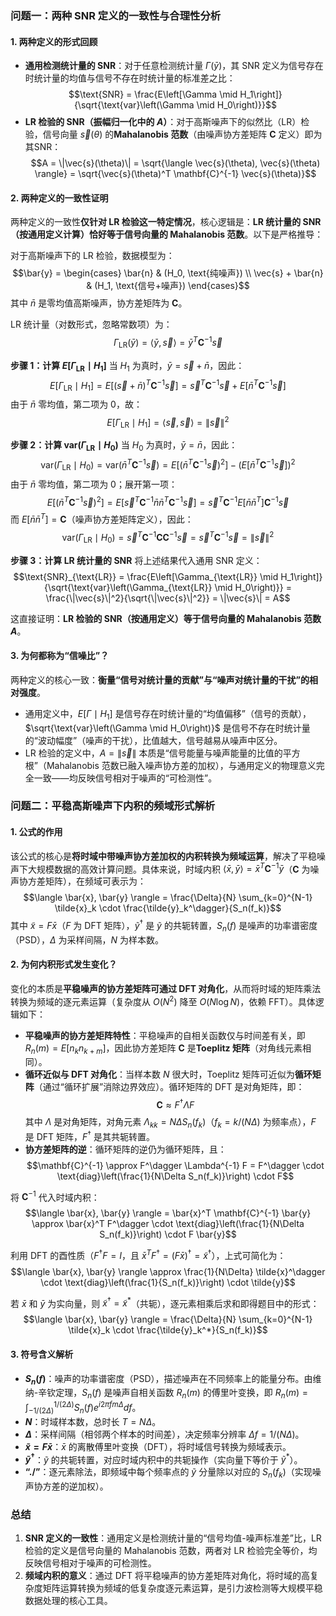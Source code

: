### 问题一：两种 SNR 定义的一致性与合理性分析


#### 1. 两种定义的形式回顾
- **通用检测统计量的 SNR**：对于任意检测统计量 $\Gamma(\bar{y})$，其 SNR 定义为信号存在时统计量的均值与信号不存在时统计量的标准差之比：
  $$\text{SNR} = \frac{E\left[\Gamma \mid H_1\right]}{\sqrt{\text{var}\left(\Gamma \mid H_0\right)}}$$
- **LR 检验的 SNR（振幅归一化中的 $A$）**：对于高斯噪声下的似然比（LR）检验，信号向量 $\vec{s}(\theta)$ 的**Mahalanobis 范数**（由噪声协方差矩阵 $\mathbf{C}$ 定义）即为其SNR：
  $$A = \|\vec{s}(\theta)\| = \sqrt{\langle \vec{s}(\theta), \vec{s}(\theta) \rangle} = \sqrt{\vec{s}(\theta)^T \mathbf{C}^{-1} \vec{s}(\theta)}$$


#### 2. 两种定义的一致性证明
两种定义的一致性**仅针对 LR 检验这一特定情况**，核心逻辑是：**LR 统计量的 SNR（按通用定义计算）恰好等于信号向量的 Mahalanobis 范数**。以下是严格推导：

对于高斯噪声下的 LR 检验，数据模型为：
$$\bar{y} = 
\begin{cases} 
\bar{n} & (H_0, \text{纯噪声}) \\
\vec{s} + \bar{n} & (H_1, \text{信号+噪声})
\end{cases}$$
其中 $\bar{n}$ 是零均值高斯噪声，协方差矩阵为 $\mathbf{C}$。

LR 统计量（对数形式，忽略常数项）为：
$$\Gamma_{\text{LR}}(\bar{y}) = \langle \bar{y}, \vec{s} \rangle = \bar{y}^T \mathbf{C}^{-1} \vec{s}$$

**步骤 1：计算 $E\left[\Gamma_{\text{LR}} \mid H_1\right]$**
当 $H_1$ 为真时，$\bar{y} = \vec{s} + \bar{n}$，因此：
$$E\left[\Gamma_{\text{LR}} \mid H_1\right] = E\left[(\vec{s} + \bar{n})^T \mathbf{C}^{-1} \vec{s}\right] = \vec{s}^T \mathbf{C}^{-1} \vec{s} + E\left[\bar{n}^T \mathbf{C}^{-1} \vec{s}\right]$$
由于 $\bar{n}$ 零均值，第二项为 0，故：
$$E\left[\Gamma_{\text{LR}} \mid H_1\right] = \langle \vec{s}, \vec{s} \rangle = \|\vec{s}\|^2$$

**步骤 2：计算 $\text{var}\left(\Gamma_{\text{LR}} \mid H_0\right)$**
当 $H_0$ 为真时，$\bar{y} = \bar{n}$，因此：
$$\text{var}\left(\Gamma_{\text{LR}} \mid H_0\right) = \text{var}\left(\bar{n}^T \mathbf{C}^{-1} \vec{s}\right) = E\left[(\bar{n}^T \mathbf{C}^{-1} \vec{s})^2\right] - \left(E\left[\bar{n}^T \mathbf{C}^{-1} \vec{s}\right]\right)^2$$
由于 $\bar{n}$ 零均值，第二项为 0；展开第一项：
$$E\left[(\bar{n}^T \mathbf{C}^{-1} \vec{s})^2\right] = E\left[\vec{s}^T \mathbf{C}^{-1} \bar{n} \bar{n}^T \mathbf{C}^{-1} \vec{s}\right] = \vec{s}^T \mathbf{C}^{-1} E\left[\bar{n} \bar{n}^T\right] \mathbf{C}^{-1} \vec{s}$$
而 $E\left[\bar{n} \bar{n}^T\right] = \mathbf{C}$（噪声协方差矩阵定义），因此：
$$\text{var}\left(\Gamma_{\text{LR}} \mid H_0\right) = \vec{s}^T \mathbf{C}^{-1} \mathbf{C} \mathbf{C}^{-1} \vec{s} = \vec{s}^T \mathbf{C}^{-1} \vec{s} = \|\vec{s}\|^2$$

**步骤 3：计算 LR 统计量的 SNR**
将上述结果代入通用 SNR 定义：
$$\text{SNR}_{\text{LR}} = \frac{E\left[\Gamma_{\text{LR}} \mid H_1\right]}{\sqrt{\text{var}\left(\Gamma_{\text{LR}} \mid H_0\right)}} = \frac{\|\vec{s}\|^2}{\sqrt{\|\vec{s}\|^2}} = \|\vec{s}\| = A$$

这直接证明：**LR 检验的 SNR（按通用定义）等于信号向量的 Mahalanobis 范数 $A$**。


#### 3. 为何都称为“信噪比”？
两种定义的核心一致：**衡量“信号对统计量的贡献”与“噪声对统计量的干扰”的相对强度**。
- 通用定义中，$E\left[\Gamma \mid H_1\right]$ 是信号存在时统计量的“均值偏移”（信号的贡献），$\sqrt{\text{var}\left(\Gamma \mid H_0\right)}$ 是信号不存在时统计量的“波动幅度”（噪声的干扰），比值越大，信号越易从噪声中区分。
- LR 检验的定义中，$A = \|\vec{s}\|$ 本质是“信号能量与噪声能量的比值的平方根”（Mahalanobis 范数已融入噪声协方差的加权），与通用定义的物理意义完全一致——均反映信号相对于噪声的“可检测性”。


### 问题二：平稳高斯噪声下内积的频域形式解析


#### 1. 公式的作用
该公式的核心是**将时域中带噪声协方差加权的内积转换为频域运算**，解决了平稳噪声下大规模数据的高效计算问题。具体来说，时域内积 $\langle \bar{x}, \bar{y} \rangle = \bar{x}^T \mathbf{C}^{-1} \bar{y}$（$\mathbf{C}$ 为噪声协方差矩阵），在频域可表示为：
$$\langle \bar{x}, \bar{y} \rangle = \frac{\Delta}{N} \sum_{k=0}^{N-1} \tilde{x}_k \cdot \frac{\tilde{y}_k^\dagger}{S_n(f_k)}$$
其中 $\tilde{x} = F\bar{x}$（$F$ 为 DFT 矩阵），$\tilde{y}^\dagger$ 是 $\tilde{y}$ 的共轭转置，$S_n(f)$ 是噪声的功率谱密度（PSD），$\Delta$ 为采样间隔，$N$ 为样本数。


#### 2. 为何内积形式发生变化？
变化的本质是**平稳噪声的协方差矩阵可通过 DFT 对角化**，从而将时域的矩阵乘法转换为频域的逐元素运算（复杂度从 $O(N^2)$ 降至 $O(N\log N)$，依赖 FFT）。具体逻辑如下：

- **平稳噪声的协方差矩阵特性**：平稳噪声的自相关函数仅与时间差有关，即 $R_n(m) = E[n_k n_{k+m}]$，因此协方差矩阵 $\mathbf{C}$ 是**Toeplitz 矩阵**（对角线元素相同）。
- **循环近似与 DFT 对角化**：当样本数 $N$ 很大时，Toeplitz 矩阵可近似为**循环矩阵**（通过“循环扩展”消除边界效应）。循环矩阵的 DFT 是对角矩阵，即：
  $$\mathbf{C} \approx F^\dagger \Lambda F$$
  其中 $\Lambda$ 是对角矩阵，对角元素 $\Lambda_{kk} = N\Delta S_n(f_k)$（$f_k = k/(N\Delta)$ 为频率点），$F$ 是 DFT 矩阵，$F^\dagger$ 是其共轭转置。
- **协方差矩阵的逆**：循环矩阵的逆仍为循环矩阵，且：
  $$\mathbf{C}^{-1} \approx F^\dagger \Lambda^{-1} F = F^\dagger \cdot \text{diag}\left(\frac{1}{N\Delta S_n(f_k)}\right) \cdot F$$

将 $\mathbf{C}^{-1}$ 代入时域内积：
$$\langle \bar{x}, \bar{y} \rangle = \bar{x}^T \mathbf{C}^{-1} \bar{y} \approx \bar{x}^T F^\dagger \cdot \text{diag}\left(\frac{1}{N\Delta S_n(f_k)}\right) \cdot F \bar{y}$$

利用 DFT 的酉性质（$F^\dagger F = I$，且 $\bar{x}^T F^\dagger = (F\bar{x})^\dagger = \tilde{x}^\dagger$），上式可简化为：
$$\langle \bar{x}, \bar{y} \rangle \approx \frac{1}{N\Delta} \tilde{x}^\dagger \cdot \text{diag}\left(\frac{1}{S_n(f_k)}\right) \cdot \tilde{y}$$

若 $\bar{x}$ 和 $\bar{y}$ 为实向量，则 $\tilde{x}^\dagger = \tilde{x}^*$（共轭），逐元素相乘后求和即得题目中的形式：
$$\langle \bar{x}, \bar{y} \rangle = \frac{\Delta}{N} \sum_{k=0}^{N-1} \tilde{x}_k \cdot \frac{\tilde{y}_k^*}{S_n(f_k)}$$


#### 3. 符号含义解析
- **$S_n(f)$**：噪声的功率谱密度（PSD），描述噪声在不同频率上的能量分布。由维纳-辛钦定理，$S_n(f)$ 是噪声自相关函数 $R_n(m)$ 的傅里叶变换，即 $R_n(m) = \int_{-1/(2\Delta)}^{1/(2\Delta)} S_n(f) e^{i2\pi f m\Delta} df$。
- **$N$**：时域样本数，总时长 $T = N\Delta$。
- **$\Delta$**：采样间隔（相邻两个样本的时间差），决定频率分辨率 $\Delta f = 1/(N\Delta)$。
- **$\tilde{x} = F\bar{x}$**：$\bar{x}$ 的离散傅里叶变换（DFT），将时域信号转换为频域表示。
- **$\tilde{y}^\dagger$**：$\tilde{y}$ 的共轭转置，对应时域内积中的共轭操作（实向量下等价于 $\tilde{y}^*$）。
- **“./”**：逐元素除法，即频域中每个频率点的 $\tilde{y}$ 分量除以对应的 $S_n(f_k)$（实现噪声协方差的逆加权）。


### 总结
1. **SNR 定义的一致性**：通用定义是检测统计量的“信号均值-噪声标准差”比，LR 检验的定义是信号向量的 Mahalanobis 范数，两者对 LR 检验完全等价，均反映信号相对于噪声的可检测性。
2. **频域内积的意义**：通过 DFT 将平稳噪声的协方差矩阵对角化，将时域的高复杂度矩阵运算转换为频域的低复杂度逐元素运算，是引力波检测等大规模平稳数据处理的核心工具。